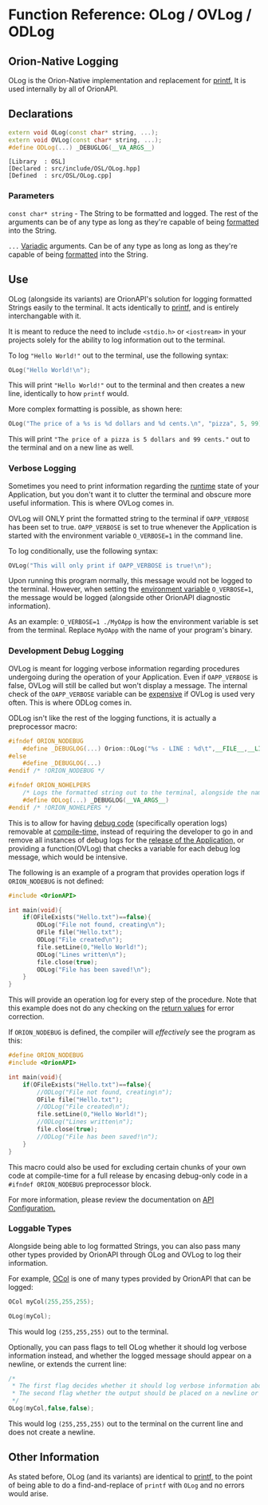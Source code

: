 # Function Reference: OLog / OVLog / ODLog
## Orion-Native Logging
OLog is the Orion-Native implementation and replacement for [printf.](https://www.tutorialspoint.com/c_standard_library/c_function_printf.htm)
It is used internally by all of OrionAPI.

## Declarations
```cpp
extern void OLog(const char* string, ...);
extern void OVLog(const char* string, ...);
#define ODLog(...) _DEBUGLOG(__VA_ARGS__)
```
```
[Library  : OSL]
[Declared : src/include/OSL/OLog.hpp]
[Defined  : src/OSL/OLog.cpp]
```

### Parameters
`const char* string` - The String to be formatted and logged. The rest of the arguments can be of any type as long as they're capable of being [formatted](https://en.wikipedia.org/wiki/Printf_format_string) into the String.

`...` [Variadic](https://en.wikipedia.org/wiki/Variadic_function) arguments. Can be of any type as long as long as they're capable of being [formatted](https://en.wikipedia.org/wiki/Printf_format_string) into the String.

## Use
OLog (alongside its variants) are OrionAPI's solution for logging formatted Strings easily to the terminal.
It acts identically to [printf,](https://www.tutorialspoint.com/c_standard_library/c_function_printf.htm) and is entirely interchangable with it.

It is meant to reduce the need to include `<stdio.h>` or `<iostream>` in your projects solely for the ability to log information out to the terminal.

To log `"Hello World!"` out to the terminal, use the following syntax:
```cpp
OLog("Hello World!\n");
```
This will print `"Hello World!"` out to the terminal and then creates a new line, identically to how `printf` would.

More complex formatting is possible, as shown here:
```cpp
OLog("The price of a %s is %d dollars and %d cents.\n", "pizza", 5, 99);
```
This will print `"The price of a pizza is 5 dollars and 99 cents."` out to the terminal and on a new line as well.

### Verbose Logging
Sometimes you need to print information regarding the [runtime](https://en.wikipedia.org/wiki/Runtime_(program_lifecycle_phase)) state of your Application, but you don't want it to clutter the terminal and obscure more useful information.
This is where OVLog comes in.

OVLog will ONLY print the formatted string to the terminal if `OAPP_VERBOSE` has been set to true.
`OAPP_VERBOSE` is set to true whenever the Application is started with the environment variable `O_VERBOSE=1` in the command line.

To log conditionally, use the following syntax:
```cpp
OVLog("This will only print if OAPP_VERBOSE is true!\n");
```
Upon running this program normally, this message would not be logged to the terminal.
However, when setting the [environment variable](https://en.wikipedia.org/wiki/Environment_variable) `O_VERBOSE=1`, the message would be logged (alongside other OrionAPI diagnostic information).

As an example: `O_VERBOSE=1 ./MyOApp` is how the environment variable is set from the terminal. Replace `MyOApp` with the name of your program's binary.

### Development Debug Logging
OVLog is meant for logging verbose information regarding procedures undergoing during the operation of your Application.
Even if `OAPP_VERBOSE` is false, OVLog will still be called but won't display a message. The internal check of the `OAPP_VERBOSE` variable can be [expensive](https://www.quora.com/What-does-it-mean-if-something-is-computationally-expensive)
if OVLog is used very often. This is where ODLog comes in.

ODLog isn't like the rest of the logging functions, it is actually a preprocessor macro:
```cpp
#ifndef ORION_NODEBUG
	#define _DEBUGLOG(...) Orion::OLog("%s - LINE : %d\t",__FILE__,__LINE__), Orion::OLog(__VA_ARGS__)
#else
	#define _DEBUGLOG(...)
#endif /* !ORION_NODEBUG */

#ifndef ORION_NOHELPERS
	/* Logs the formatted string out to the terminal, alongside the name of the File and the Line at which this is called for debugging. */
	#define ODLog(...) _DEBUGLOG(__VA_ARGS__)
#endif /* !ORION_NOHELPERS */
```
This is to allow for having [debug code](https://en.wikipedia.org/wiki/Debug_code) (specifically operation logs) removable at [compile-time,](https://en.wikipedia.org/wiki/Compile_time)
instead of requiring the developer to go in and remove all instances of debug logs for the [release of the Application,](https://en.wikipedia.org/wiki/Software_release_life_cycle#Release_candidate)
or providing a function(OVLog) that checks a variable for each debug log message, which would be intensive.

The following is an example of a program that provides operation logs if `ORION_NODEBUG` is not defined:
```cpp
#include <OrionAPI>

int main(void){
	if(OFileExists("Hello.txt")==false){
		ODLog("File not found, creating\n");
		OFile file("Hello.txt");
		ODLog("File created\n");
		file.setLine(0,"Hello World!");
		ODLog("Lines written\n");
		file.close(true);
		ODLog("File has been saved!\n");
	}
}
```
This will provide an operation log for every step of the procedure. Note that this example does not do any checking on the [return values](https://en.wikipedia.org/wiki/Return_statement) for error correction.

If `ORION_NODEBUG` is defined, the compiler will *effectively* see the program as this:
```cpp
#define ORION_NODEBUG
#include <OrionAPI>

int main(void){
	if(OFileExists("Hello.txt")==false){
		//ODLog("File not found, creating\n"); 
		OFile file("Hello.txt");
		//ODLog("File created\n");
		file.setLine(0,"Hello World!");
		//ODLog("Lines written\n");
		file.close(true);
		//ODLog("File has been saved!\n");
	}
}
```
This macro could also be used for excluding certain chunks of your own code at compile-time for a full release by encasing debug-only code in a `#ifndef ORION_NODEBUG` preprocessor block.


For more information, please review the documentation on [API Configuration.](https://github.com/RosettaHS/OrionAPI/blob/main/docs/API%20Configuration.md)

### Loggable Types
Alongside being able to log formatted Strings, you can also pass many other types provided by OrionAPI through OLog and OVLog to log their information.

For example, [OCol](https://github.com/RosettaHS/OKit/blob/main/docs/Class%20Reference/OCol.md) is one of many types provided by OrionAPI that can be logged:
```cpp
OCol myCol(255,255,255);

OLog(myCol);
```
This would log `(255,255,255)` out to the terminal.

Optionally, you can pass flags to tell OLog whether it should log verbose information instead, and whether the logged message should appear on a newline, or extends the current line:
```cpp
/*
 * The first flag decides whether it should log verbose information about this Type instead of the traditional information. Default is false.
 * The second flag whether the output should be placed on a newline or append to the current one if applicable. Default is true.
 */
OLog(myCol,false,false);
```
This would log `(255,255,255)` out to the terminal on the current line and does not create a newline.

## Other Information
As stated before, OLog (and its variants) are identical to [printf,](https://www.tutorialspoint.com/c_standard_library/c_function_printf.htm)
to the point of being able to do a find-and-replace of `printf` with `OLog` and no errors would arise.